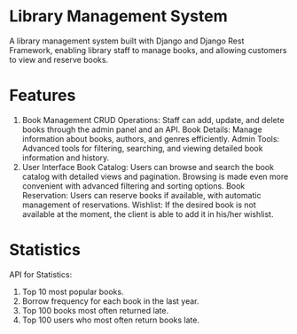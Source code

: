 # Library Management System
A library management system built with Django and Django Rest Framework, enabling library staff to manage books, and allowing customers to view and reserve books.

# Features
1. Book Management
CRUD Operations: Staff can add, update, and delete books through the admin panel and an API.
Book Details: Manage information about books, authors, and genres efficiently.
Admin Tools: Advanced tools for filtering, searching, and viewing detailed book information and history.
2. User Interface
Book Catalog: Users can browse and search the book catalog with detailed views and pagination. Browsing is made even more convenient with advanced filtering and sorting options.
Book Reservation: Users can reserve books if available, with automatic management of reservations.
Wishlist: If the desired book is not available at the moment, the client is able to add it in his/her wishlist.

# Statistics
API for Statistics:
1. Top 10 most popular books.
2. Borrow frequency for each book in the last year.
3. Top 100 books most often returned late.
4. Top 100 users who most often return books late.
